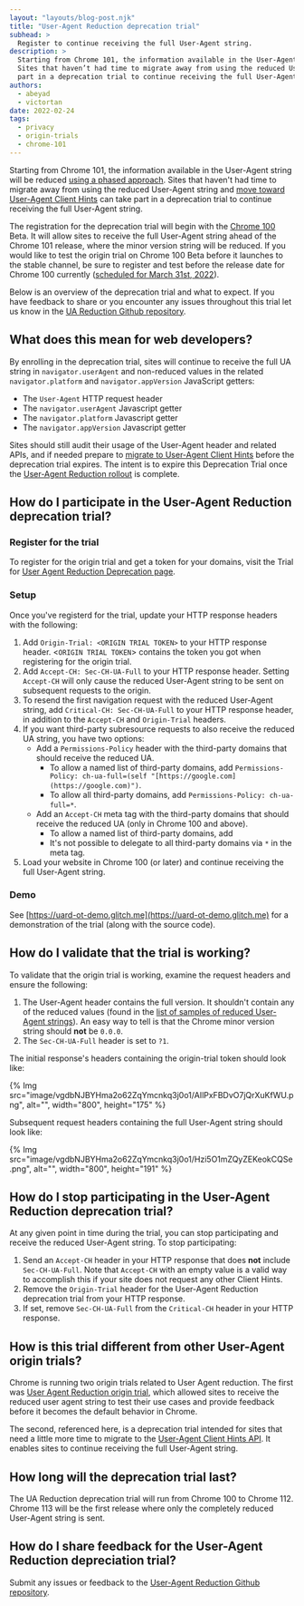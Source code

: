 ```yaml
---
layout: "layouts/blog-post.njk"
title: "User-Agent Reduction deprecation trial"
subhead: > 
  Register to continue receiving the full User-Agent string.
description: >
  Starting from Chrome 101, the information available in the User-Agent string will be reduced.
  Sites that haven’t had time to migrate away from using the reduced User-Agent string can take
  part in a deprecation trial to continue receiving the full User-Agent string.
authors:
  - abeyad
  - victortan
date: 2022-02-24
tags:
  - privacy
  - origin-trials
  - chrome-101
---
```



Starting from Chrome 101, the information available in the User-Agent string will be reduced [using a phased approach](https://blog.chromium.org/2021/09/user-agent-reduction-origin-trial-and-dates.html). Sites that haven't had time to migrate away from using the reduced User-Agent string and [move toward User-Agent Client Hints](https://web.dev/migrate-to-ua-ch/) can take part in a deprecation trial to continue receiving the full User-Agent string.

The registration for the deprecation trial will begin with the [Chrome 100](https://chromiumdash.appspot.com/schedule) Beta. It will allow sites to receive the full User-Agent string ahead of the Chrome 101 release, where the minor version string will be reduced. If you would like to test the origin trial on Chrome 100 Beta before it launches to the stable channel, be sure to register and test before the release date for Chrome 100 currently ([scheduled for March 31st, 2022](https://chromiumdash.appspot.com/schedule)).

Below is an overview of the deprecation trial and what to expect. If you have feedback to share or you encounter any issues throughout this trial let us know in the [UA Reduction Github repository](https://github.com/abeyad/user-agent-reduction/issues).

## What does this mean for web developers?

By enrolling in the deprecation trial, sites will continue to receive the full UA string in `navigator.userAgent` and non-reduced values in the related `navigator.platform` and `navigator.appVersion` JavaScript getters:

-   The `User-Agent` HTTP request header
-   The `navigator.userAgent` Javascript getter
-   The `navigator.platform` Javascript getter
-   The `navigator.appVersion` Javascript getter

Sites should still audit their usage of the User-Agent header and related APIs, and if needed prepare to [migrate to User-Agent Client Hints](https://web.dev/migrate-to-ua-ch/) before the deprecation trial expires. The intent is to expire this Deprecation Trial once the [User-Agent Reduction rollout](https://blog.chromium.org/2021/09/user-agent-reduction-origin-trial-and-dates.html) is complete.

## How do I participate in the User-Agent Reduction deprecation  trial?

### Register for the trial

To register for the origin trial and get a token for your domains, visit the Trial for [User Agent Reduction Deprecation page](/origintrials/#/view_trial/2608710084154359809).

### Setup

Once you've registerd for the trial, update your HTTP response headers with the following:

1.  Add `Origin-Trial: <ORIGIN TRIAL TOKEN>` to your HTTP response header. <`ORIGIN TRIAL TOKEN`> contains the token you got when registering for the origin trial.
1.  Add `Accept-CH: Sec-CH-UA-Full` to your HTTP response header. Setting `Accept-CH` will only cause the reduced User-Agent string to be sent on subsequent requests to the origin. 
1. To resend the first navigation request with the reduced User-Agent string, add `Critical-CH: Sec-CH-UA-Full` to your HTTP response header, in addition to the `Accept-CH` and `Origin-Trial` headers.
1.  If you want third-party subresource requests to also receive the reduced UA string, you have two options:
    - Add a `Permissions-Policy` header with the third-party domains that should receive the reduced UA.
        -  To allow a named list of third-party domains, add `Permissions-Policy: ch-ua-full=(self "[https://google.com](https://google.com)")`.
        -  To allow all third-party domains, add `Permissions-Policy: ch-ua-full=*`.
    - Add an `Accept-CH` meta tag with the third-party domains that should receive the reduced UA (only in Chrome 100 and above).
        -  To allow a named list of third-party domains, add <meta name="accept-ch" content="ch-ua-full=( https://google.com )">
        -  It's not possible to delegate to all third-party domains via `*` in the meta tag.
1. Load your website in Chrome 100 (or later) and continue receiving the full User-Agent string.

### Demo

See [https://uard-ot-demo.glitch.me](https://uard-ot-demo.glitch.me) for a demonstration of the trial (along with the source code).

## How do I validate that the trial is working?

To validate that the origin trial is working, examine the request headers and ensure the following:

1.  The User-Agent header contains the full version. It shouldn't contain any of the reduced values (found in the [list of samples of reduced User-Agent strings](https://www.chromium.org/updates/ua-reduction#TOC-Sample-UA-Strings:-Phase-4)). An easy way to tell is that the Chrome minor version string should **not** be `0.0.0`.
1.  The `Sec-CH-UA-Full` header is set to `?1`.

The initial response's headers containing the origin-trial token should look like:

{% Img src="image/vgdbNJBYHma2o62ZqYmcnkq3j0o1/AIlPxFBDvO7jQrXuKfWU.png", alt="", width="800", height="175" %}

Subsequent request headers containing the full User-Agent string should look like:

{% Img src="image/vgdbNJBYHma2o62ZqYmcnkq3j0o1/Hzi5O1mZQyZEKeokCQSe.png", alt="", width="800", height="191" %}

## How do I stop participating in the User-Agent Reduction deprecation trial?

At any given point in time during the trial, you can stop participating and receive the reduced User-Agent string. To stop participating:

1.  Send an `Accept-CH` header in your HTTP response that does **not** include `Sec-CH-UA-Full`. Note that `Accept-CH` with an empty value is a valid way to accomplish this if your site does not request any other Client Hints.
1.  Remove the `Origin-Trial` header for the User-Agent Reduction deprecation trial from your HTTP response.
1.  If set, remove `Sec-CH-UA-Full` from the `Critical-CH` header in your HTTP response.

## How is this trial different from other User-Agent origin trials?

Chrome is running two origin trials related to User Agent reduction. The first was [User Agent Reduction origin trial](/origintrials/#/view_trial/-7123568710593282047), which allowed sites to receive the reduced user agent string to test their use cases and provide feedback before it becomes the default behavior in Chrome.

The second, referenced here, is a deprecation trial intended for sites that need a little more time to migrate to the [User-Agent Client Hints API](https://developer.mozilla.org/docs/Web/API/User-Agent_Client_Hints_API). It enables sites to continue receiving the full User-Agent string.

## How long will the deprecation trial last?

The UA Reduction deprecation trial will run from Chrome 100 to Chrome 112. Chrome 113 will be the first release where only the completely reduced User-Agent string is sent.

## How do I share feedback for the User-Agent Reduction depreciation trial?

Submit any issues or feedback to the [User-Agent Reduction Github repository](https://github.com/abeyad/user-agent-reduction/issues).
